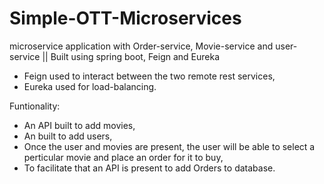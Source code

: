 # Simple-OTT-Microservices
microservice application with Order-service, Movie-service and user-service || Built using spring boot, Feign and Eureka
- Feign used to interact between the two remote rest services,
- Eureka used for load-balancing.

Funtionality:
- An API built to add movies,
- An built to add users,
- Once the user and movies are present, the user will be able to select a perticular movie and place an order for it to buy,
- To facilitate that an API is present to add Orders to database.
